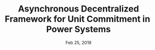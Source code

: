 ---
title: "Asynchronous Decentralized Framework for Unit Commitment in  Power Systems"
collection: talks
type: "Talk"
venue: "SIAM CSE 2019"
date: Feb 25, 2019 
location: "Spokane, WA"
---